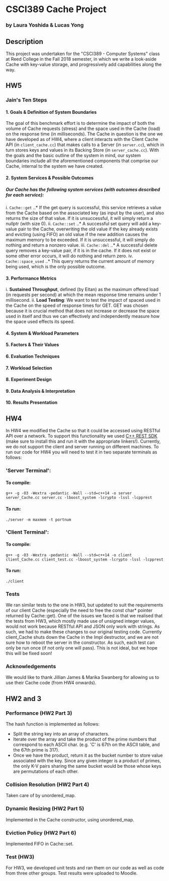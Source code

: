 # CSCI389 Cache Project
### by Laura Yoshida & Lucas Yong

## Description
This project was undertaken for the "CSCI389 - Computer Systems" class at Reed College in the Fall 2018 semester, in which we write a look-aside Cache with key-value storage, and progressively add capabilities along the way.

## HW5
### Jain's Ten Steps
#### 1. Goals & Definition of System Boundaries
The goal of this benchmark effort is to determine the impact of both the volume of Cache requests (stress) and the space used in the Cache (load) on the response time (in milliseconds). The Cache in question is the one we have developed as of HW4, where a client interacts with the Client Cache API (in ```client_cache.cc```) that makes calls to a Server (in ```server.cc```), which in turn stores keys and values in its Backing Store (in ```server_cache.cc```). With the goals and the basic outline of the system in mind, our system boundaries include all the aforementioned components that comprise our Cache, internal to the system we have created.

#### 2. System Services & Possible Outcomes
##### Our Cache has the following system services (with outcomes described for each service):
i. ```Cache::get```
..* If the get query is successful, this service retrieves a value from the Cache based on the associated key (as input by the user), and also returns the size of that value. If it is unsuccessful, it will simply return a nullptr (with size 0).
ii. ```Cache::set```
..* A successful set query will add a key-value pair to the Cache, overwriting the old value if the key already exists and evicting (using FIFO) an old value if the new addition causes the maximum memory to be exceeded. If it is unsuccessful, it will simply do nothing and return a nonzero value.
iii. ```Cache::del```
..* A successful delete query removes a key-value pair, if it is in the cache. If it does not exist or some other error occurs, it will do nothing and return zero.
iv. ```Cache::space_used```
..* This query returns the current amount of memory being used, which is the only possible outcome.

#### 3. Performance Metrics
i. **Sustained Throughput**, defined (by Eitan) as the maximum offered load (in requests per second) at which the mean response time remains under 1 millisecond.
ii. **Load Testing**: We want to test the impact of spaced used in the Cache on the speed of response times for GET. GET was chosen because it is crucial method that does not increase or decrease the space used in itself and thus we can effectively and independently measure how the space used effects its speed.

#### 4. System & Workload Parameters

#### 5. Factors & Their Values

#### 6. Evaluation Techniques

#### 7. Workload Selection

#### 8. Experiment Design

#### 9. Data Analysis & Interpretation

#### 10. Results Presentation

## HW4
In HW4 we modified the Cache so that it could be accessed using RESTful API over a network. To support this functionality we used [C++ REST SDK](https://github.com/Microsoft/cpprestsdk) (make sure to install this and run it with the appropriate linkers!).
Currently, we do not support the client and server running on different machines. To run our code for HW4 you will need to test it in two separate terminals as follows:

### 'Server Terminal':
#### To compile:
```g++ -g -O3 -Wextra -pedantic -Wall --std=c++14 -o server server_Cache.cc server.cc -lboost_system -lcrypto -lssl -lcpprest```
#### To run:
```./server -m maxmem -t portnum```

### 'Client Terminal':
#### To compile:
```g++ -g -O3 -Wextra -pedantic -Wall --std=c++14 -o client client_Cache.cc client_test.cc -lboost_system -lcrypto -lssl -lcpprest```
#### To run:
```./client```

### Tests
We ran similar tests to the one in HW3, but updated to suit the requirements of our client Cache (especially the need to free the const char* pointer returned by Cache::get). One of the issues we faced is that we realised that the tests from HW3, which mostly made use of unsigned integer values, would not work because RESTful API and JSON only work with strings. As such, we had to make these changes to our original testing code.
Currently client_Cache shuts down the Cache in the Impl destructor, and we are not sure how to reboot the server in the constructor. As such, each test can only be run once (if not only one will pass). This is not ideal, but we hope this will be fixed soon!

### Acknowledgements
We would like to thank Jillian James & Marika Swanberg for allowing us to use their Cache code (from HW4 onwards).

## HW2 and 3

### Performance (HW2 Part 3)
The hash function is implemented as follows:
- Split the string key into an array of characters.
- Iterate over the array and take the product of the prime numbers that correspond to each ASCII char.
   (e.g. 'C' is 67th on the ASCII table, and the 67th prime is 317).
- Once we have the product, return it as the bucket number to store value associated with the key.
Since any given integer is a product of primes, the only K-V pairs sharing the same bucket would be those whose keys are permutations of each other.

### Collision Resolution (HW2 Part 4)
Taken care of by unordered_map.

### Dynamic Resizing (HW2 Part 5)
Implemented in the Cache constructor, using unordered_map.

### Eviction Policy (HW2 Part 6)
Implemented FIFO in Cache::set.

### Test (HW3)
For HW3, we developed unit tests and ran them on our code as well as code from three other groups. Test results were uploaded to Moodle.